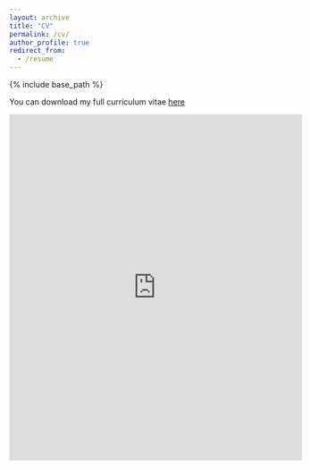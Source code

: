 ```yaml
---
layout: archive
title: "CV"
permalink: /cv/
author_profile: true
redirect_from:
  - /resume
---
```


{% include base_path %}

You can download my full curriculum vitae [here](https://drive.google.com/file/d/1WoSETtpDUKVr9RmRANCWvNmj7TA8iufF/view?usp=drive_link)

<iframe src="https://drive.google.com/file/d/1WoSETtpDUKVr9RmRANCWvNmj7TA8iufF/preview" 
        style="width: 100%; height: 600px; border: 10px solid #ddd;" 
        frameborder="0">
</iframe>